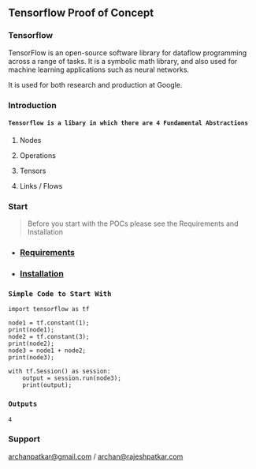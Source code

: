 ## Tensorflow Proof of Concept


### Tensorflow

TensorFlow is an open-source software library for dataflow programming across a range of tasks. 
It is a symbolic math library, and also used for machine learning applications such as neural networks.

It is used for both research and production at Google.

### Introduction

#### `Tensorflow is a libary in which there are 4 Fundamental Abstractions`
 
 1. Nodes
 
 2. Operations
 
 3. Tensors
 
 4. Links / Flows


### Start

> Before you start with the POCs please see the Requirements and Installation

* ### [Requirements](https://github.com/archanpatkar/tensorflow/wiki/Requirements)

* ### [Installation](https://github.com/archanpatkar/tensorflow/wiki/Installation)


### `Simple Code to Start With`


``` 
import tensorflow as tf

node1 = tf.constant(1);
print(node1);
node2 = tf.constant(3);
print(node2);
node3 = node1 + node2;
print(node3);

with tf.Session() as session:
    output = session.run(node3);
    print(output);
```
### `Outputs`
```
4
```

### Support

archanpatkar@gmail.com /
archan@rajeshpatkar.com
